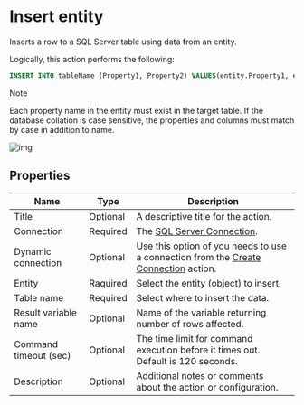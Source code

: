# Insert entity

Inserts a row to a SQL Server table using data from an entity.  

Logically, this action performs the following:

```sql
INSERT INTO tableName (Property1, Property2) VALUES(entity.Property1, enity.Property2)
```

> [!NOTE]
> Each property name in the entity must exist in the target table. If the database collation is case sensitive, the properties and columns must match by case in addition to name.


![img](https://profitbasedocs.blob.core.windows.net/flowimages/insert-entity.png)

## Properties

| Name         | Type            | Description                                       |
|--------------|-----------------|---------------------------------------------------|
| Title              | Optional        | A descriptive title for the action.               |
| Connection      | Required | The [SQL Server Connection](./connection.md).         |
| Dynamic connection | Optional | Use this option of you needs to use a connection from the [Create Connection](./create-connection.md) action. |
| Entity | Raquired  | Select the entity (object) to insert.   |
| Table name | Required  | Select where to insert the data.  |
| Result variable name | Optional  | Name of the variable returning number of rows affected.   |
| Command timeout (sec) | Optional | The time limit for command execution before it times out. Default is 120 seconds.|
| Description   | Optional | Additional notes or comments about the action or configuration. |
